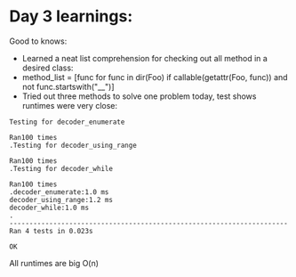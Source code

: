 # Day 3 learnings:
Good to knows: 
- Learned a neat list comprehension for checking out all method in a desired class:
- method_list = [func for func in dir(Foo) if callable(getattr(Foo, func)) and not func.startswith("__")]
- Tried out three methods to solve one problem today, test shows runtimes were very close:
```
Testing for decoder_enumerate

Ran100 times
.Testing for decoder_using_range

Ran100 times
.Testing for decoder_while

Ran100 times
.decoder_enumerate:1.0 ms
decoder_using_range:1.2 ms
decoder_while:1.0 ms
.
----------------------------------------------------------------------
Ran 4 tests in 0.023s

OK
```

All runtimes are big O(n)



